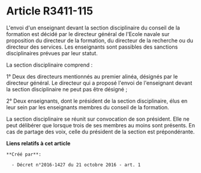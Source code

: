 # Article R3411-115

L'envoi d'un enseignant devant la section disciplinaire du conseil de la formation est décidé par le directeur général de
l'Ecole navale sur proposition du directeur de la formation, du directeur de la recherche ou du directeur des services. Les
enseignants sont passibles des sanctions disciplinaires prévues par leur statut. 

La section disciplinaire comprend : 

1° Deux des directeurs mentionnés au premier alinéa, désignés par le directeur général. Le directeur qui a proposé l'envoi de
l'enseignant devant la section disciplinaire ne peut pas être désigné ; 

2° Deux enseignants, dont le président de la section disciplinaire, élus en leur sein par les enseignants membres du conseil
de la formation. 

La section disciplinaire se réunit sur convocation de son président. Elle ne peut délibérer que lorsque trois de ses membres
au moins sont présents. En cas de partage des voix, celle du président de la section est prépondérante.

**Liens relatifs à cet article**

	**Créé par**:

	  - Décret n°2016-1427 du 21 octobre 2016 - art. 1
